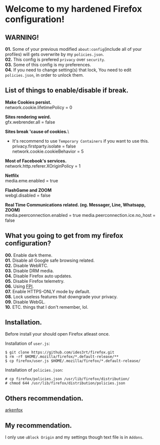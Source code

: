 # Welcome to my hardened Firefox configuration!

## WARNING!
**01.** Some of your previous modified `about:config`(include all of your profiles) will gets overwrite by my `policies.json`.\
**02.** This config is prefered `privacy` over `security`.\
**03.** Some of this config is my preferences.\
**04.** If you need to change setting(s) that lock, You need to edit `policies.json`, in order to unlock them.

## List of things to enable/disable if break.
**Make Cookies persist.**\
network.cookie.lifetimePolicy = 0

**Sites rendering weird.**\
gfx.webrender.all = false

**Sites break 'cause of cookies.**\
* It's recommend to use `Temporary Containers` if you want to use this.\
privacy.firstparty.isolate = false\
network.cookie.cookieBehavior = 5

**Most of Facebook's services.**\
network.http.referer.XOriginPolicy = 1

**Netfilx**\
media.eme.enabled = true

**FlashGame and ZOOM**\
webgl.disabled = false

**Real Time Communications related. (eg. Messager, Line, Whatsapp, ZOOM)**\
media.peerconnection.enabled = true
media.peerconnection.ice.no\_host = false

## What you going to get from my firefox configuration?
**00.** Enable dark theme.\
**01.** Disable all Google safe browsing related.\
**02.** Disable WebRTC.\
**03.** Disable DRM media.\
**04.** Disable Firefox auto updates.\
**05.** Disable Firefox telemetry.\
**06.** Using [FPI](https://wiki.mozilla.org/Security/FirstPartyIsolation).\
**07.** Enable HTTPS-ONLY mode by default.\
**08.** Lock useless features that downgrade your privacy.\
**09.** Disable WebGL.\
**10.** ETC. things that I don't remember, lol.

## Installation.
Before install your should open Firefox atleast once.

Installation of `user.js`:
```
$ git clone https://github.com/ides3rt/firefox.git
$ rm -rf $HOME/.mozilla/firefox/*.default-release/**
$ cp firefox/user.js $HOME/.mozilla/firefox/*.default-release/
```
Installation of `policies.json`:
```
# cp firefox/policies.json /usr/lib/firefox/distribution/
# chmod 644 /usr/lib/firefox/distribution/policies.json
```

## Others recommendation.
[arkenfox](https://github.com/arkenfox/user.js/wiki)

## My recommendation.
I only use `uBlock Origin` and my settings though text file is in `Addons`.
